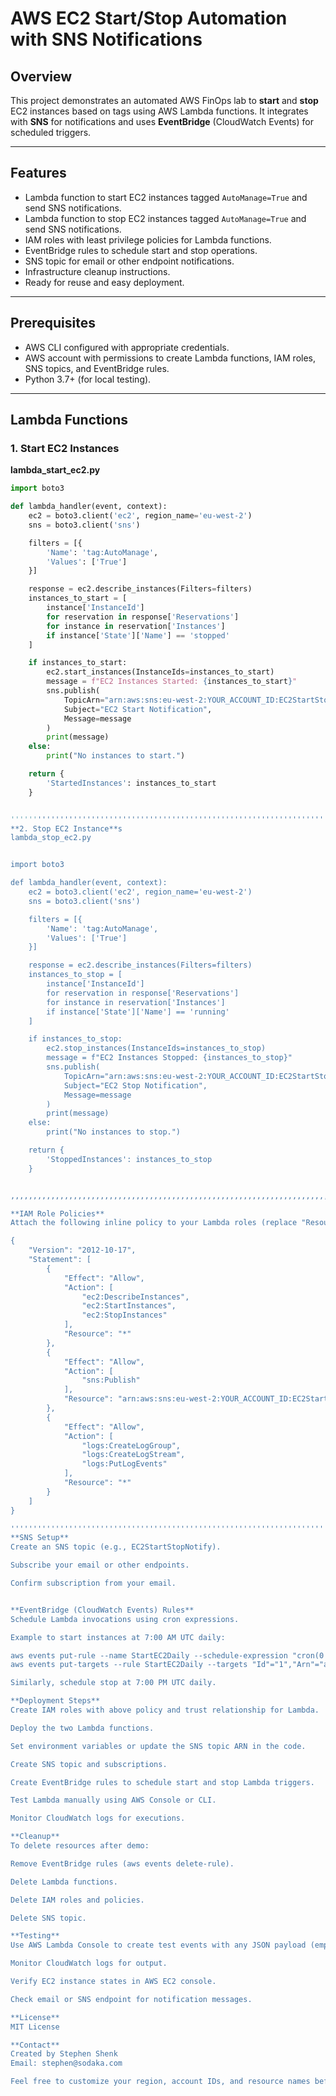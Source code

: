 # AWS EC2 Start/Stop Automation with SNS Notifications

## Overview

This project demonstrates an automated AWS FinOps lab to **start** and **stop** EC2 instances based on tags using AWS Lambda functions. It integrates with **SNS** for notifications and uses **EventBridge** (CloudWatch Events) for scheduled triggers.

---

## Features

- Lambda function to start EC2 instances tagged `AutoManage=True` and send SNS notifications.
- Lambda function to stop EC2 instances tagged `AutoManage=True` and send SNS notifications.
- IAM roles with least privilege policies for Lambda functions.
- EventBridge rules to schedule start and stop operations.
- SNS topic for email or other endpoint notifications.
- Infrastructure cleanup instructions.
- Ready for reuse and easy deployment.

---

## Prerequisites

- AWS CLI configured with appropriate credentials.
- AWS account with permissions to create Lambda functions, IAM roles, SNS topics, and EventBridge rules.
- Python 3.7+ (for local testing).

---

## Lambda Functions

### 1. Start EC2 Instances

**lambda_start_ec2.py**

```python
import boto3

def lambda_handler(event, context):
    ec2 = boto3.client('ec2', region_name='eu-west-2')
    sns = boto3.client('sns')

    filters = [{
        'Name': 'tag:AutoManage',
        'Values': ['True']
    }]

    response = ec2.describe_instances(Filters=filters)
    instances_to_start = [
        instance['InstanceId']
        for reservation in response['Reservations']
        for instance in reservation['Instances']
        if instance['State']['Name'] == 'stopped'
    ]

    if instances_to_start:
        ec2.start_instances(InstanceIds=instances_to_start)
        message = f"EC2 Instances Started: {instances_to_start}"
        sns.publish(
            TopicArn="arn:aws:sns:eu-west-2:YOUR_ACCOUNT_ID:EC2StartStopNotify",
            Subject="EC2 Start Notification",
            Message=message
        )
        print(message)
    else:
        print("No instances to start.")

    return {
        'StartedInstances': instances_to_start
    }


'''''''''''''''''''''''''''''''''''''''''''''''''''''''''''''''''''''''''''''''''
**2. Stop EC2 Instance**s
lambda_stop_ec2.py


import boto3

def lambda_handler(event, context):
    ec2 = boto3.client('ec2', region_name='eu-west-2')
    sns = boto3.client('sns')

    filters = [{
        'Name': 'tag:AutoManage',
        'Values': ['True']
    }]

    response = ec2.describe_instances(Filters=filters)
    instances_to_stop = [
        instance['InstanceId']
        for reservation in response['Reservations']
        for instance in reservation['Instances']
        if instance['State']['Name'] == 'running'
    ]

    if instances_to_stop:
        ec2.stop_instances(InstanceIds=instances_to_stop)
        message = f"EC2 Instances Stopped: {instances_to_stop}"
        sns.publish(
            TopicArn="arn:aws:sns:eu-west-2:YOUR_ACCOUNT_ID:EC2StartStopNotify",
            Subject="EC2 Stop Notification",
            Message=message
        )
        print(message)
    else:
        print("No instances to stop.")

    return {
        'StoppedInstances': instances_to_stop
    }


,,,,,,,,,,,,,,,,,,,,,,,,,,,,,,,,,,,,,,,,,,,,,,,,,,,,,,,,,,,,,,,,,,,,,,,,,,,,,,,,,,,,,,,,,,,,,,,,,,,,,,,,,,,,,,,,,,,,,,,,,,,,,,,,,,,,,,,

**IAM Role Policies**
Attach the following inline policy to your Lambda roles (replace "Resource": "*" with tighter ARNs if needed):

{
    "Version": "2012-10-17",
    "Statement": [
        {
            "Effect": "Allow",
            "Action": [
                "ec2:DescribeInstances",
                "ec2:StartInstances",
                "ec2:StopInstances"
            ],
            "Resource": "*"
        },
        {
            "Effect": "Allow",
            "Action": [
                "sns:Publish"
            ],
            "Resource": "arn:aws:sns:eu-west-2:YOUR_ACCOUNT_ID:EC2StartStopNotify"
        },
        {
            "Effect": "Allow",
            "Action": [
                "logs:CreateLogGroup",
                "logs:CreateLogStream",
                "logs:PutLogEvents"
            ],
            "Resource": "*"
        }
    ]
}

''''''''''''''''''''''''''''''''''''''''''''''''''''''''''''''''''''''''''''''''''''''''''''''''''''''''
**SNS Setup**
Create an SNS topic (e.g., EC2StartStopNotify).

Subscribe your email or other endpoints.

Confirm subscription from your email.


**EventBridge (CloudWatch Events) Rules**
Schedule Lambda invocations using cron expressions.

Example to start instances at 7:00 AM UTC daily:

aws events put-rule --name StartEC2Daily --schedule-expression "cron(0 7 * * ? *)"
aws events put-targets --rule StartEC2Daily --targets "Id"="1","Arn"="arn:aws:lambda:eu-west-2:YOUR_ACCOUNT_ID:function:StartEC2Function"

Similarly, schedule stop at 7:00 PM UTC daily.

**Deployment Steps**
Create IAM roles with above policy and trust relationship for Lambda.

Deploy the two Lambda functions.

Set environment variables or update the SNS topic ARN in the code.

Create SNS topic and subscriptions.

Create EventBridge rules to schedule start and stop Lambda triggers.

Test Lambda manually using AWS Console or CLI.

Monitor CloudWatch logs for executions.

**Cleanup**
To delete resources after demo:

Remove EventBridge rules (aws events delete-rule).

Delete Lambda functions.

Delete IAM roles and policies.

Delete SNS topic.

**Testing**
Use AWS Lambda Console to create test events with any JSON payload (empty {} works).

Monitor CloudWatch logs for output.

Verify EC2 instance states in AWS EC2 console.

Check email or SNS endpoint for notification messages.

**License**
MIT License

**Contact**
Created by Stephen Shenk
Email: stephen@sodaka.com

Feel free to customize your region, account IDs, and resource names before deployment.
